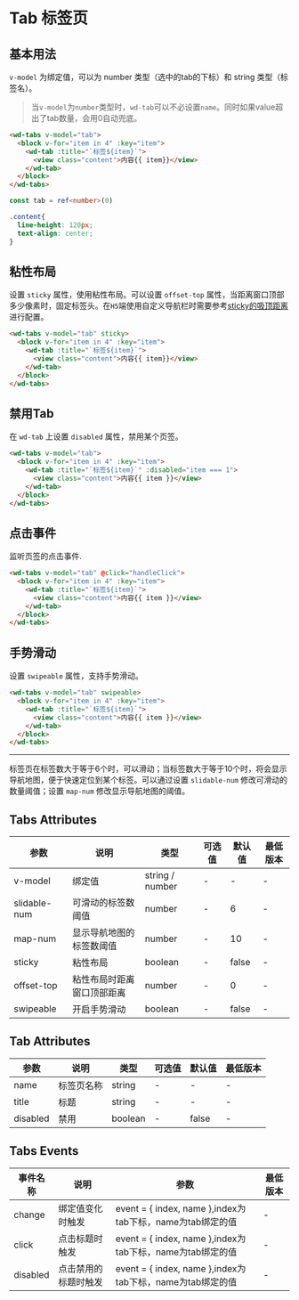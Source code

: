 <frame/>

#  Tab 标签页


## 基本用法

`v-model` 为绑定值，可以为 number 类型（选中的tab的下标）和 string 类型（标签名）。

> 当`v-model`为`number`类型时，`wd-tab`可以不必设置`name`。同时如果value超出了tab数量，会用0自动兜底。

```html
<wd-tabs v-model="tab">
  <block v-for="item in 4" :key="item">
    <wd-tab :title="`标签${item}`">
      <view class="content">内容{{ item}}</view>
    </wd-tab>
  </block>
</wd-tabs>
```
```typescript
const tab = ref<number>(0)

```
```scss
.content{
  line-height: 120px;
  text-align: center;
}
```

<!-- ## 滑动动画

设置 `animated` 属性，开启tab切换动画。

```html
<wd-tabs v-model="tab" animated>
  <block v-for="item in 4" :key="item">
    <wd-tab :title="`标签${item}`">
      <view class="content">内容{{ item }}</view>
    </wd-tab>
  </block>
</wd-tabs>

``` -->

## 粘性布局

设置 `sticky` 属性，使用粘性布局。可以设置 `offset-top` 属性，当距离窗口顶部多少像素时，固定标签头。在`H5`端使用自定义导航栏时需要参考[sticky的吸顶距离](/component/sticky.html#吸顶距离)进行配置。

```html
<wd-tabs v-model="tab" sticky>
  <block v-for="item in 4" :key="item">
    <wd-tab :title="`标签${item}`">
      <view class="content">内容{{ item}}</view>
    </wd-tab>
  </block>
</wd-tabs>
```

## 禁用Tab

在 `wd-tab` 上设置 `disabled` 属性，禁用某个页签。

```html
<wd-tabs v-model="tab">
  <block v-for="item in 4" :key="item">
    <wd-tab :title="`标签${item}`" :disabled="item === 1">
      <view class="content">内容{{ item }}</view>
    </wd-tab>
  </block>
</wd-tabs>
```

## 点击事件

监听页签的点击事件.

```html
<wd-tabs v-model="tab" @click="handleClick">
  <block v-for="item in 4" :key="item">
    <wd-tab :title="`标签${item}`">
      <view class="content">内容{{ item }}</view>
    </wd-tab>
  </block>
</wd-tabs>
```

## 手势滑动

设置 `swipeable` 属性，支持手势滑动。

```html
<wd-tabs v-model="tab" swipeable>
  <block v-for="item in 4" :key="item">
    <wd-tab :title="`标签${item}`">
      <view class="content">内容{{ item }}</view>
    </wd-tab>
  </block>
</wd-tabs>
```

---

标签页在标签数大于等于6个时，可以滑动；当标签数大于等于10个时，将会显示导航地图，便于快速定位到某个标签。可以通过设置 `slidable-num` 修改可滑动的数量阈值；设置 `map-num` 修改显示导航地图的阈值。

## Tabs Attributes

| 参数 | 说明 | 类型 | 可选值 | 默认值 | 最低版本 |
|-----|------|-----|-------|-------|---------|
| v-model | 绑定值 | string / number | - | - | - |
| slidable-num | 可滑动的标签数阈值 | number | - | 6 | - |
| map-num | 显示导航地图的标签数阈值 | number | - | 10 | - |
| sticky | 粘性布局 | boolean | - | false | - |
| offset-top | 粘性布局时距离窗口顶部距离 | number | - | 0 | - |
| swipeable | 开启手势滑动 | boolean | - | false | - |

## Tab Attributes

| 参数 | 说明 | 类型 | 可选值 | 默认值 | 最低版本 |
|-----|------|-----|-------|-------|--------|
| name | 标签页名称 | string | - | - | - |
| title | 标题 | string | - | - | - |
| disabled | 禁用 | boolean | - | false | - |

## Tabs Events

| 事件名称 | 说明 | 参数 | 最低版本 |
|---------|-----|-----|---------|
| change | 绑定值变化时触发 | event = { index, name },index为tab下标，name为tab绑定的值 | - |
| click | 点击标题时触发 | event = { index, name },index为tab下标，name为tab绑定的值 | - |
| disabled | 点击禁用的标题时触发| event = { index, name },index为tab下标，name为tab绑定的值 | - |
